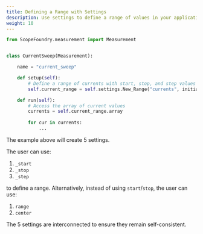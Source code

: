 ```yaml
---
title: Defining a Range with Settings
description: Use settings to define a range of values in your application.
weight: 10
---
```


```python
from ScopeFoundry.measurement import Measurement


class CurrentSweep(Measurement):

    name = "current_sweep"

    def setup(self):
        # Define a range of currents with start, stop, and step values
        self.current_range = self.settings.New_Range("currents", initials=(1, 2, 2))

    def run(self):
        # Access the array of current values
        currents = self.current_range.array
        
        for cur in currents:
            ...
```

The example above will create 5 settings.

The user can use:

1. `_start`  
2. `_stop`  
3. `_step`  

to define a range. Alternatively, instead of using `start`/`stop`, the user can use:

1. `range`  
2. `center`  

The 5 settings are interconnected to ensure they remain self-consistent.